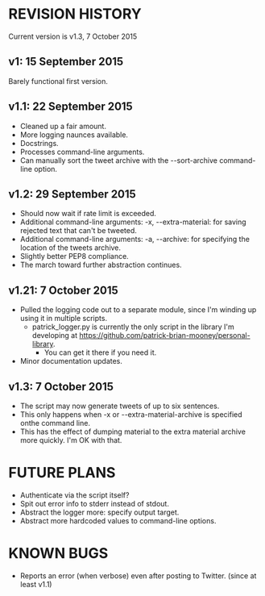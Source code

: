 REVISION HISTORY
================

Current version is v1.3, 7 October 2015


v1: 15 September 2015
---------------------
Barely functional first version.

v1.1: 22 September 2015
-----------------------
* Cleaned up a fair amount.
* More logging naunces available.
* Docstrings.
* Processes command-line arguments.
* Can manually sort the tweet archive with the --sort-archive command-line option.

v1.2: 29 September 2015
----------------------
* Should now wait if rate limit is exceeded.
* Additional command-line arguments: -x, --extra-material: for saving rejected text that can't be tweeted.
* Additional command-line arguments: -a, --archive: for specifying the location of the tweets archive.
* Slightly better PEP8 compliance.
* The march toward further abstraction continues.

v1.21: 7 October 2015
---------------------
* Pulled the logging code out to a separate module, since I'm winding up using it in multiple scripts.
  * patrick_logger.py is currently the only script in the library I'm developing at https://github.com/patrick-brian-mooney/personal-library.
    * You can get it there if you need it. 
* Minor documentation updates.

v1.3: 7 October 2015
--------------------
* The script may now generate tweets of up to six sentences.
* This only happens when -x or --extra-material-archive is specified onthe command line.
* This has the effect of dumping material to the extra material archive more quickly. I'm OK with that.


FUTURE PLANS
============
* Authenticate via the script itself?
* Spit out error info to stderr instead of stdout.
* Abstract the logger more: specify output target.
* Abstract more hardcoded values to command-line options.

KNOWN BUGS
==========
* Reports an error (when verbose) even after posting to Twitter. (since at least v1.1)